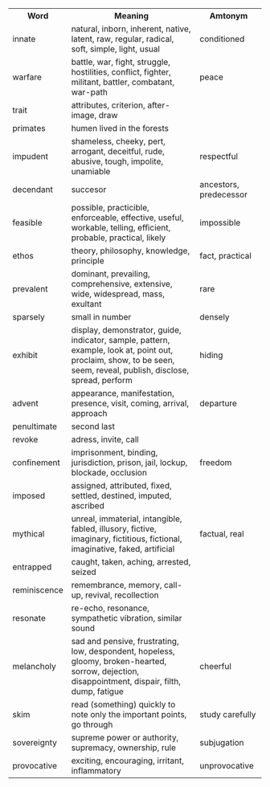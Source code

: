 <table>
    <tr>
        <th>Word</th>
        <th>Meaning</th>
        <th>Amtonym</th>
    </tr>
    <tr>
        <td>innate</td>
        <td>natural, inborn, inherent, native, latent, raw, regular, radical, soft, simple, light, usual</td>
        <td>conditioned</td>
    </tr>
    <tr>
        <td>warfare</td>
        <td>battle, war, fight, struggle, hostilities, conflict, fighter, militant, battler, combatant, war-path</td>
        <td>peace</td>
    </tr>
    <tr>
        <td>trait</td>
        <td>attributes, criterion, after-image, draw</td>
        <td></td>
    </tr>
    <tr>
        <td>primates</td>
        <td>humen lived in the forests</td>
        <td></td>
    </tr>
    <tr>
        <td>impudent</td>
        <td>shameless, cheeky, pert, arrogant, deceitful, rude, abusive, tough, impolite, unamiable</td>
        <td>respectful</td>
    </tr>
    <tr>
        <td>decendant</td>
        <td>succesor</td>
        <td>ancestors, predecessor</td>
    </tr>
    <tr>
        <td>feasible</td>
        <td>possible, practicible, enforceable, effective, useful, workable, telling, efficient, probable, practical, likely</td>
        <td>impossible</td>
    </tr>
    <tr>
        <td>ethos</td>
        <td>theory, philosophy, knowledge, principle</td>
        <td>fact, practical</td>
    </tr>
    <tr>
        <td>prevalent</td>
        <td>dominant, prevailing, comprehensive, extensive, wide, widespread, mass, exultant</td>
        <td>rare</td>
    </tr>
    <tr>
        <td>sparsely</td>
        <td>small in number</td>
        <td>densely</td>
    </tr>
    <tr>
        <td>exhibit</td>
        <td>display, demonstrator, guide, indicator, sample, pattern, example, look at, point out, proclaim, show, to be seen, seem, reveal, publish, disclose, spread, perform</td>
        <td>hiding</td>
    </tr>
    <tr>
        <td>advent</td>
        <td>appearance, manifestation, presence, visit, coming, arrival, approach</td>
        <td>departure</td>
    </tr>
    <tr>
        <td>penultimate</td>
        <td>second last</td>
        <td></td>
    </tr>
    <tr>
        <td>revoke</td>
        <td>adress, invite, call</td>
        <td></td>
    </tr>
    <tr>
        <td>confinement</td>
        <td>imprisonment, binding, jurisdiction, prison, jail, lockup, blockade, occlusion</td>
        <td>freedom</td>
    </tr>
    <tr>
        <td>imposed</td>
        <td>assigned, attributed, fixed, settled, destined, imputed, ascribed</td>
        <td></td>
    </tr>
    <tr>
        <td>mythical</td>
        <td>unreal, immaterial, intangible, fabled, illusory, fictive, imaginary, fictitious, fictional, imaginative, faked, artificial</td>
        <td>factual, real</td>
    </tr>
    <tr>
        <td>entrapped</td>
        <td>caught, taken, aching, arrested, seized</td>
        <td></td>
    </tr>
    <tr>
        <td>reminiscence</td>
        <td>remembrance, memory, call-up, revival, recollection</td>
        <td></td>
    </tr>
    <tr>
        <td>resonate</td>
        <td>re-echo, resonance, sympathetic vibration, similar sound</td>
        <td></td>
    </tr>
    <tr>
        <td>melancholy</td>
        <td>sad and pensive, frustrating, low, despondent, hopeless, gloomy, broken-hearted, sorrow, dejection, disappointment, dispair, filth, dump, fatigue</td>
        <td>cheerful</td>
    </tr>
    <tr>
        <td>skim</td>
        <td>read (something) quickly to note only the important points, go through</td>
        <td>study carefully</td>
    </tr>
    <tr>
        <td>sovereignty</td>
        <td>supreme power or authority, supremacy, ownership, rule</td>
        <td>subjugation</td>
    </tr>
    <tr>
        <td>provocative</td>
        <td>exciting, encouraging, irritant, inflammatory</td>
        <td>unprovocative</td>
    </tr>
</table>